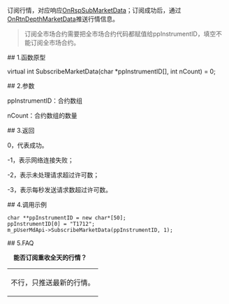 <p>订阅行情，对应响应<a href="../../CTHOSTFTDCMDSPI/ONRSPSUBMARKETDATA/">OnRspSubMarketData</a>；订阅成功后，通过<a href="../../CTHOSTFTDCMDSPI/ONRTNDEPTHMARKETDATA/">OnRtnDepthMarketData</a>推送行情信息。</p>
<blockquote>
<p>订阅全市场合约需要把全市场合约代码都赋值给ppInstrumentID，填空不能订阅全市场合约。</p>
</blockquote>
<span class="anchor" id="ecda8f8d-8326-4402-a7b7-3e07e3ec62f6"></span>
## 1.函数原型
<p>virtual int SubscribeMarketData(char *ppInstrumentID[], int nCount) = 0;</p>
<span class="anchor" id="1ba52bbf-0f54-4bf1-9128-a6eeef2179b1"></span>
## 2.参数
<p>ppInstrumentID：合约数组</p>
<p>nCount：合约数组的数量</p>
<span class="anchor" id="e51070b3-181e-4465-b4d2-cebcb72f1006"></span>
## 3.返回
<p>0，代表成功。</p>
<p>-1，表示网络连接失败；</p>
<p>-2，表示未处理请求超过许可数；</p>
<p>-3，表示每秒发送请求数超过许可数。</p>
<span class="anchor" id="5f1cf3f6-f437-4695-8127-d397effa54a1"></span>
## 4.调用示例
<pre><code>char **ppInstrumentID = new char*[50];
ppInstrumentID[0] = "T1712";
m_pUserMdApi-&gt;SubscribeMarketData(ppInstrumentID, 1);
</code></pre>
<span class="anchor" id="0d2e7a8d-df19-4ffb-8445-ea736dd8474b"></span>
## 5.FAQ
<p><div class="region_i"><p class="region_header" id="region_header_1" style="padding-left: 1em;font-weight : bold;text-indent: 0px;text-align: left;">能否订阅重收全天的行情？</p><div class="region_panel" id="region_panel_1" style="display:block;"><table><tr><td>
<p>不行，只推送最新的行情。</p>
</td></tr></table>
</div><p class="region_tail" id="region_tail_1" style="border-top-color:transparent;border-bottom-width:0;"></p></div></p>
